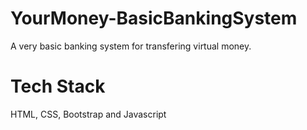# YourMoney-BasicBankingSystem
A very basic banking system for transfering virtual money.

# Tech Stack
HTML, CSS, Bootstrap and Javascript



